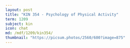 ```yaml
---
layout: post
title: "KIN 354 - Psychology of Physical Activity"
term: 1209
subject: kin
icon: chat
md: /mdf/1209/kin354/
thumbnail: "https://picsum.photos/2560/600?image=875"
---
```

